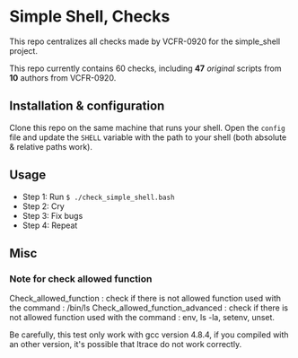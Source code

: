 # Simple Shell, Checks

This repo centralizes all checks made by VCFR-0920 for the simple_shell project.

This repo currently contains 60 checks, including **47** *original* scripts from **10** authors from VCFR-0920.


## Installation & configuration

Clone this repo on the same machine that runs your shell.
Open the `config` file and update the `SHELL` variable with the path to your shell (both absolute & relative paths work).


## Usage

* Step 1: Run `$ ./check_simple_shell.bash`
* Step 2: Cry
* Step 3: Fix bugs
* Step 4: Repeat


## Misc

### Note for check allowed function

Check_allowed_function : check if there is not allowed function used with the command : /bin/ls
Check_allowed_function_advanced : check if there is not allowed function used with the command : env, ls -la, setenv, unset.

Be carefully, this test only work with gcc version 4.8.4, if you compiled with an other version, it's possible that ltrace do not work correctly.
